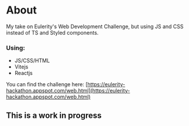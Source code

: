 # About

My take on Eulerity's Web Development Challenge, but using JS and CSS instead of TS and Styled components.

### Using:
- JS/CSS/HTML
- Vitejs
- Reactjs

You can find the challenge here:
[https://eulerity-hackathon.appspot.com/web.html](https://eulerity-hackathon.appspot.com/web.html)

## This is a work in progress